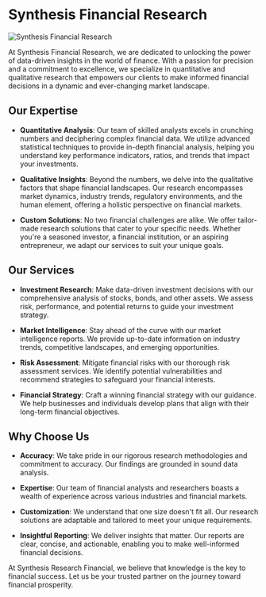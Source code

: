 # Synthesis Financial Research

![Synthesis Financial Research](https://avatars.githubusercontent.com/u/147555078?s=200&v=4)

At Synthesis Financial Research, we are dedicated to unlocking the power of data-driven insights in the world of finance. With a passion for precision and a commitment to excellence, we specialize in quantitative and qualitative research that empowers our clients to make informed financial decisions in a dynamic and ever-changing market landscape.

## Our Expertise

- **Quantitative Analysis**: Our team of skilled analysts excels in crunching numbers and deciphering complex financial data. We utilize advanced statistical techniques to provide in-depth financial analysis, helping you understand key performance indicators, ratios, and trends that impact your investments.

- **Qualitative Insights**: Beyond the numbers, we delve into the qualitative factors that shape financial landscapes. Our research encompasses market dynamics, industry trends, regulatory environments, and the human element, offering a holistic perspective on financial markets.

- **Custom Solutions**: No two financial challenges are alike. We offer tailor-made research solutions that cater to your specific needs. Whether you're a seasoned investor, a financial institution, or an aspiring entrepreneur, we adapt our services to suit your unique goals.

## Our Services

- **Investment Research**: Make data-driven investment decisions with our comprehensive analysis of stocks, bonds, and other assets. We assess risk, performance, and potential returns to guide your investment strategy.

- **Market Intelligence**: Stay ahead of the curve with our market intelligence reports. We provide up-to-date information on industry trends, competitive landscapes, and emerging opportunities.

- **Risk Assessment**: Mitigate financial risks with our thorough risk assessment services. We identify potential vulnerabilities and recommend strategies to safeguard your financial interests.

- **Financial Strategy**: Craft a winning financial strategy with our guidance. We help businesses and individuals develop plans that align with their long-term financial objectives.

## Why Choose Us

- **Accuracy**: We take pride in our rigorous research methodologies and commitment to accuracy. Our findings are grounded in sound data analysis.

- **Expertise**: Our team of financial analysts and researchers boasts a wealth of experience across various industries and financial markets.

- **Customization**: We understand that one size doesn't fit all. Our research solutions are adaptable and tailored to meet your unique requirements.

- **Insightful Reporting**: We deliver insights that matter. Our reports are clear, concise, and actionable, enabling you to make well-informed financial decisions.

At Synthesis Research Financial, we believe that knowledge is the key to financial success. Let us be your trusted partner on the journey toward financial prosperity.

